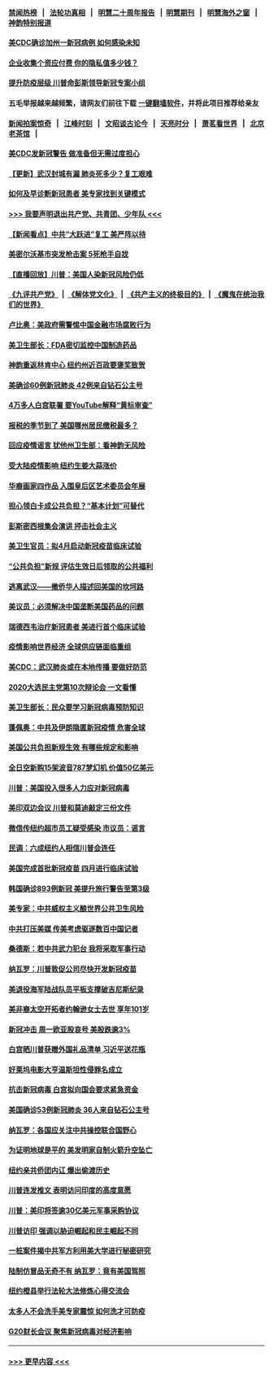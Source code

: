 #### [禁闻热榜](热点新闻.md?=0)  &nbsp;&nbsp;|&nbsp;&nbsp; [法轮功真相](https://github.com/gfw-breaker/truth/blob/master/README.md?=0) &nbsp;&nbsp;|&nbsp;&nbsp; [明慧二十周年报告](https://github.com/gfw-breaker/mh-reports/blob/master/README.md?=0) &nbsp;&nbsp;|&nbsp;&nbsp;[明慧期刊](https://github.com/gfw-breaker/mh-qikan) &nbsp;&nbsp;|&nbsp;&nbsp; [明慧海外之窗](https://github.com/gfw-breaker/mh-news/blob/master/README.md?=0) &nbsp;&nbsp;|&nbsp;&nbsp; [神韵特别报道](https://github.com/gfw-breaker/mh-news/blob/master/shenyun.md?=0)
#### [美CDC确诊加州一新冠病例 如何感染未知](../pages/nsc412/n11899165.md?t=02271431) 
#### [企业收集个资应付费 你的隐私值多少钱？](../pages/nsc412/n11898097.md?t=02271431) 
#### [提升防疫层级 川普命彭斯领导新冠专案小组](../pages/nsc412/n11898934.md?t=02271431) 
#### 五毛举报越来越频繁，请网友们前往下载 [一键翻墙软件](https://github.com/gfw-breaker/ssr-accounts)，并将此项目推荐给亲友
#### [新闻拍案惊奇](https://github.com/gfw-breaker/banned-news/blob/master/pages/link4.md) &nbsp;&nbsp;|&nbsp;&nbsp; [江峰时刻](https://github.com/gfw-breaker/banned-news/blob/master/pages/link4.md) &nbsp;&nbsp;|&nbsp;&nbsp; [文昭谈古论今](https://github.com/gfw-breaker/banned-news/blob/master/pages/link4.md) &nbsp;&nbsp;|&nbsp;&nbsp; [天亮时分](https://github.com/gfw-breaker/banned-news/blob/master/pages/link4.md) &nbsp;&nbsp;|&nbsp;&nbsp; [萧茗看世界](https://github.com/gfw-breaker/banned-news/blob/master/pages/link4.md) &nbsp;&nbsp;|&nbsp;&nbsp; [北京老茶馆](https://github.com/gfw-breaker/banned-news/blob/master/pages/link4.md) &nbsp;&nbsp;|&nbsp;&nbsp; 
#### [美CDC发新冠警告 做准备但无需过度担心](../pages/nsc412/n11898923.md?t=02271431) 
#### [【更新】武汉封城有漏 肺炎死多少？复工艰难](../pages/nsc412/n11890652.md?t=02271431) 
#### [如何及早诊断新冠患者 美专家找到关键模式](../pages/nsc412/n11898626.md?t=02271431) 
#### [>>> 我要声明退出共产党、共青团、少年队 <<<](https://github.com/begood0513/goodnews/blob/master/quit/letter.md) 
#### [【新闻看点】中共“大跃进”复工 美严阵以待](../pages/nsc412/n11898221.md?t=02271431) 
#### [美密尔沃基市突发枪击案 5死枪手自戕](../pages/nsc412/n11898687.md?t=02271431) 
#### [【直播回放】川普：美国人染新冠风险仍低](../pages/nsc412/n11898088.md?t=02271431) 
#### [《九评共产党》](https://github.com/begood0513/9ping.md/blob/master/README.md) &nbsp;|&nbsp; [《解体党文化》](../../../../jtdwh.md/blob/master/README.md)  &nbsp;|&nbsp; [《共产主义的终极目的》](../../../../gczydzjmd.md/blob/master/README.md) &nbsp;|&nbsp; [《魔鬼在统治我们的世界》](../../../../mgztzwmdsj.md/blob/master/README.md) 
#### [卢比奥：美政府需警惕中国金融市场腐败行为](../pages/nsc412/n11898327.md?t=02271431) 
#### [美卫生部长：FDA密切监控中国制造药品](../pages/nsc412/n11898231.md?t=02271431) 
#### [神韵重返林肯中心 纽约州近百政要褒奖致贺](../pages/nsc412/n11893366.md?t=02271431) 
#### [美确诊60例新冠肺炎 42例来自钻石公主号](../pages/nsc412/n11898098.md?t=02271431) 
#### [4万多人白宫联署 要YouTube解释“黄标审查”](../pages/nsc412/n11897803.md?t=02271431) 
#### [报税的季节到了 美国哪州居民缴税最多？](../pages/nsc412/n11897626.md?t=02271431) 
#### [回应疫情谣言 犹他州卫生部：看神韵无风险](../pages/nsc412/n11896078.md?t=02271431) 
#### [受大陆疫情影响  纽约生姜大蒜涨价](../pages/nsc412/n11896485.md?t=02271431) 
#### [华裔画家四作品  入围皇后区艺术委员会年展](../pages/nsc412/n11896497.md?t=02271431) 
#### [担心领白卡成公共负担？“基本计划”可替代](../pages/nsc412/n11896478.md?t=02271431) 
#### [彭斯密西根集会演讲 抨击社会主义](../pages/nsc412/n11896543.md?t=02271431) 
#### [美卫生官员：拟4月启动新冠疫苗临床试验](../pages/nsc412/n11896357.md?t=02271431) 
#### [“公共负担”新规  评估生效日后领取的公共福利](../pages/nsc412/n11893847.md?t=02271431) 
#### [逃离武汉——撤侨华人描述回美国的坎坷路](../pages/nsc412/n11895897.md?t=02271431) 
#### [美议员：必须解决中国垄断美国药品的问题](../pages/nsc412/n11895991.md?t=02271431) 
#### [瑞德西韦治疗新冠患者 美进行首个临床试验](../pages/nsc412/n11895845.md?t=02271431) 
#### [疫情影响世界经济 全球供应链面临重组](../pages/nsc412/n11895634.md?t=02271431) 
#### [美CDC：武汉肺炎或在本地传播 要做好防范](../pages/nsc412/n11895597.md?t=02271431) 
#### [2020大选民主党第10次辩论会 一文看懂](../pages/nsc412/n11895486.md?t=02271431) 
#### [美卫生部长：民众要学习新冠病毒预防知识](../pages/nsc412/n11895308.md?t=02271431) 
#### [蓬佩奥：中共及伊朗隐匿新冠疫情 危害全球](../pages/nsc412/n11895492.md?t=02271431) 
#### [美国公共负担新规生效 有哪些规定和影响](../pages/nsc412/n11893866.md?t=02271431) 
#### [全日空新购15架波音787梦幻机 价值50亿美元](../pages/nsc412/n11895154.md?t=02271431) 
#### [川普：美国投入很多人力应对新冠病毒](../pages/nsc412/n11894977.md?t=02271431) 
#### [美印双边会议 川普和莫迪敲定三份文件](../pages/nsc412/n11894247.md?t=02271431) 
#### [微信传纽约超市员工疑受感染  市议员：谣言](../pages/nsc412/n11893861.md?t=02271431) 
#### [民调：六成纽约人相信川普会连任](../pages/nsc412/n11893884.md?t=02271431) 
#### [美国完成首批新冠疫苗 四月进行临床试验](../pages/nsc412/n11893526.md?t=02271431) 
#### [韩国确诊893例新冠 美提升旅行警告至第3级](../pages/nsc412/n11893662.md?t=02271431) 
#### [美专家：中共威权主义酿世界公共卫生风险](../pages/nsc412/n11893474.md?t=02271431) 
#### [中共打压美媒 传美考虑驱逐数百中国记者](../pages/nsc412/n11893178.md?t=02271431) 
#### [桑德斯：若中共武力犯台 我将采取军事行动](../pages/nsc412/n11893282.md?t=02271431) 
#### [纳瓦罗：川普敦促公司尽快开发新冠疫苗](../pages/nsc412/n11893211.md?t=02271431) 
#### [美退役海军陆战队员平板支撑破吉尼斯纪录](../pages/nsc412/n11893022.md?t=02271431) 
#### [美非裔太空开拓者约翰逊女士去世 享年101岁](../pages/nsc412/n11892917.md?t=02271431) 
#### [新冠冲击 周一欧亚股哀号 美股跌逾3%](../pages/nsc412/n11892648.md?t=02271431) 
#### [白宫晒川普获赠外国礼品清单 习近平送花瓶](../pages/nsc412/n11892985.md?t=02271431) 
#### [好莱坞电影大亨温斯坦性侵罪名成立](../pages/nsc412/n11892907.md?t=02271431) 
#### [抗击新冠病毒 白宫拟向国会要求紧急资金](../pages/nsc412/n11892943.md?t=02271431) 
#### [美国确诊53例新冠肺炎 36人来自钻石公主号](../pages/nsc412/n11892877.md?t=02271431) 
#### [纳瓦罗：各国应关注中共操控联合国野心](../pages/nsc412/n11892856.md?t=02271431) 
#### [为证明地球是平的 美发明家自制火箭升空坠亡](../pages/nsc412/n11892645.md?t=02271431) 
#### [纽约亲共侨团内讧 爆出偷渡历史](../pages/nsc412/n11891235.md?t=02271431) 
#### [川普连发推文 表明访问印度的高度意愿](../pages/nsc412/n11891927.md?t=02271431) 
#### [川普：美印将签逾30亿美元军事采购协议](../pages/nsc412/n11892494.md?t=02271431) 
#### [川普访印 强调以胁迫崛起和民主崛起不同](../pages/nsc412/n11891855.md?t=02271431) 
#### [一桩案件揭中共军方利用美大学进行秘密研究](../pages/nsc412/n11891206.md?t=02271431) 
#### [陆制仿冒品无奇不有 纳瓦罗：竟有美国驾照](../pages/nsc412/n11890953.md?t=02271431) 
#### [纽约橙县举行法轮大法修炼心得交流会](../pages/nsc412/n11890760.md?t=02271431) 
#### [太多人不会洗手美专家震惊 如何洗才可防疫](../pages/nsc412/n11875866.md?t=02271431) 
#### [G20财长会议 聚焦新冠病毒对经济影响](../pages/nsc412/n11890400.md?t=02271431) 

----
#### [ >>> 更早内容 <<< ](../indexes/nsc412-earlier.md)
